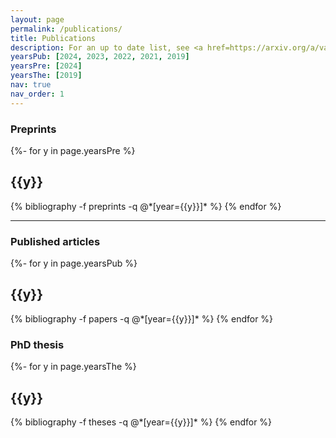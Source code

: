 ```yaml
---
layout: page
permalink: /publications/
title: Publications
description: For an up to date list, see <a href=https://arxiv.org/a/vasmer_m_1.html>my arXiv page</a>.
yearsPub: [2024, 2023, 2022, 2021, 2019]
yearsPre: [2024]
yearsThe: [2019]
nav: true
nav_order: 1
---
```

<!-- _pages/publications.md -->
### Preprints

<div class="preprints">
{%- for y in page.yearsPre %}
  <h2 class="year">{{y}}</h2>
  {% bibliography -f preprints -q @*[year={{y}}]* %}
{% endfor %}
</div>

---

### Published articles

<div class="publications">
{%- for y in page.yearsPub %}
  <h2 class="year">{{y}}</h2>
  {% bibliography -f papers -q @*[year={{y}}]* %}
{% endfor %}
</div>

### PhD thesis

<div class="thesis">
{%- for y in page.yearsThe %}
  <h2 class="year">{{y}}</h2>
  {% bibliography -f theses -q @*[year={{y}}]* %}
{% endfor %}
</div>